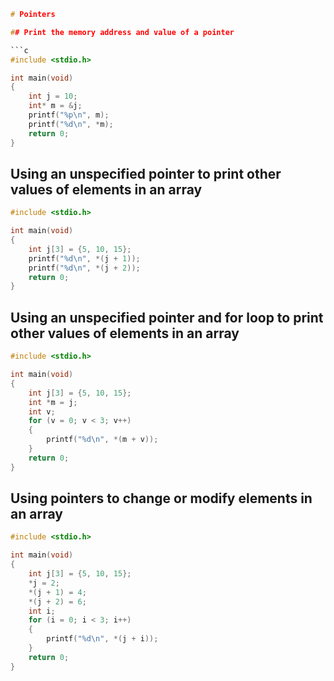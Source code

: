 ```c
# Pointers

## Print the memory address and value of a pointer

```c
#include <stdio.h>

int main(void)
{
    int j = 10;
    int* m = &j;
    printf("%p\n", m);
    printf("%d\n", *m);
    return 0;
}
```

## Using an unspecified pointer to print other values of elements in an array

```c
#include <stdio.h>

int main(void)
{
    int j[3] = {5, 10, 15};
    printf("%d\n", *(j + 1));
    printf("%d\n", *(j + 2));
    return 0;
}
```

## Using an unspecified pointer and for loop to print other values of elements in an array

```c
#include <stdio.h>

int main(void)
{
    int j[3] = {5, 10, 15};
    int *m = j;
    int v;
    for (v = 0; v < 3; v++)
    {
        printf("%d\n", *(m + v));
    }
    return 0;
}
```

## Using pointers to change or modify elements in an array

```c
#include <stdio.h>

int main(void)
{
    int j[3] = {5, 10, 15};
    *j = 2;
    *(j + 1) = 4;
    *(j + 2) = 6;
    int i;
    for (i = 0; i < 3; i++)
    {
        printf("%d\n", *(j + i));
    }
    return 0;
}
```
